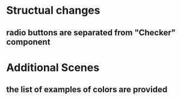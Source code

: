 # Structual changes
## radio buttons are separated from "Checker" component

# Additional Scenes
## the list of examples of colors are provided